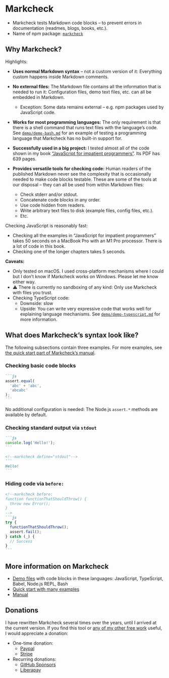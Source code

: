 # Markcheck

* Markcheck tests Markdown code blocks – to prevent errors in documentation (readmes, blogs, books, etc.).
* Name of npm package: [`markcheck`](https://www.npmjs.com/package/markcheck)

## Why Markcheck?

Highlights:

* **Uses normal Markdown syntax** – not a custom version of it: Everything custom happens inside Markdown comments.

* **No external files:** The Markdown file contains all the information that is needed to run it: Configuration files, demo text files, etc. can all be embedded in Markdown.
  * Exception: Some data remains external – e.g. npm packages used by JavaScript code.

* **Works for most programming languages:** The only requirement is that there is a shell command that runs text files with the language’s code. See [`demo/demo-bash.md`](demo/demo-bash.md?plain=1) for an example of testing a programming language that Markcheck has no built-in support for.

* **Successfully used in a big project:** I tested almost all of the code shown in my book [“JavaScript for impatient programmers”](https://exploringjs.com/impatient-js/). Its PDF has 639 pages.

* **Provides versatile tools for checking code:** Human readers of the published Markdown never see the complexity that is occasionally needed to make code blocks testable. These are some of the tools at our disposal – they can all be used from within Markdown files:
  * Check stderr and/or stdout.
  * Concatenate code blocks in any order.
  * Use code hidden from readers.
  * Write arbitrary text files to disk (example files, config files, etc.).
  * Etc.

Checking JavaScript is reasonably fast:

* Checking all the examples in “JavaScript for impatient programmers” takes 50 seconds on a MacBook Pro with an M1 Pro processor. There is a lot of code in this book.
* Checking one of the longer chapters takes 5 seconds.

**Caveats:**

* Only tested on macOS. I used cross-platform mechanisms where I could but I don’t know if Markcheck works on Windows. Please let me know either way.
* ⚠️ There is currently no sandboxing of any kind: Only use Markcheck with files you trust.
* Checking TypeScript code:
  * Downside: slow
  * Upside: You can write very expressive code that works well for explaining language mechanisms. See [`demo/demo-typescript.md`](demo/demo-typescript.md?plain=1) for more information.

## What does Markcheck’s syntax look like?

The following subsections contain three examples. For more examples, see [the quick start part of Markcheck’s manual](doc/manual/quick-start.md#markdown-examples).

### Checking basic code blocks

``````md
```js
assert.equal(
  'abc' + 'abc',
  'abcabc'
);
```
``````

No additional configuration is needed: The Node.js `assert.*` methods are available by default.

### Checking standard output via `stdout`

<!--markcheck containedInFile="demo/demo-javascript.md"-->
``````md
```js
console.log('Hello!');
```

<!--markcheck define="stdout"-->
```
Hello!
```
``````

### Hiding code via `before:`

<!--markcheck containedInFile="demo/demo-javascript.md"-->
``````md
<!--markcheck before:
function functionThatShouldThrow() {
  throw new Error();
}
-->
```js
try {
  functionThatShouldThrow();
  assert.fail();
} catch (_) {
  // Success
}
```
``````

## More information on Markcheck

* [Demo files](demo/README.md) with code blocks in these languages: JavaScript, TypeScript, Babel, Node.js REPL, Bash
* [Quick start with many examples](doc/manual/quick-start.md)
* [Manual](doc/manual/)

## Donations

I have rewritten Markcheck several times over the years, until I arrived at the current version. If you find this tool or [any of my other free work](https://dr-axel.de) useful, I would appreciate a donation:

* One-time donation:
  * [Paypal](https://paypal.me/rauschma)
  * [Stripe](https://buy.stripe.com/bIY4hd5etaYZ9d6cMM)
* Recurring donations:
  * [GitHub Sponsors](https://github.com/sponsors/rauschma)
  * [Liberapay](https://liberapay.com/rauschma/donate)
